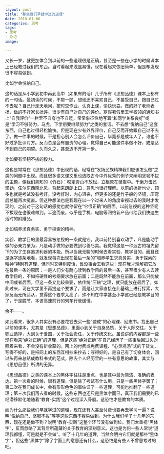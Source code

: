 ```yaml
---
layout: post
title: "那些我们早就学过的道理"
date: 2018-01-06
categories: 思考
tags: 
- 思考
- 杂记
image: 

---
```


又长一岁，就更加体会到以前的一些道理很是正确，甚至是一些在小学的时候课本上已经教过我们的东西。当时看起来浅显易懂，现在看起来依旧简单，但是却发现很不容易做到。

比如学会悦纳自己。

这句话是从小学到初中再到高中（如果有的话）几乎所有《思想品德》课本上都有的一句话。最初读的时候，不屑一顾，想谁还不喜欢自己，不接受自己，跟自己过不去呢？自己行走天地间，按时交作业，认真上课，愉快玩耍。做的好了老师表扬，做的不好家长批评。很少有自己对自己的评价。寒假暑假里去学校领的通知书上“自我评价”一栏里不自夸也不自贬，常常象征性地写着“和同学关系良好”或是“学习不够努力，马虎，下学期要继续努力”之类的套话。不去想“悦纳自己”这套东西，自己也过得轻松愉快。但是现在少有外界评价，自己反而开始跟自己过不去了。做一件事的时候，不是担心别人会怎么评价自己，毕竟都是成年人了，谁也不好过多批评对方。反而总是会有自责的心理，觉得自己可能这件事做不好，或是达不到自己的期望。久而久之，甚至迈不开第一步。

比如要有坚韧不拔的毅力。

这也是常常在《思想品德》中出现的话，经常在“发扬民族精神我们应该怎么做”之类的问题中出现。而且很多语文课文里也选取古今中外优秀的例子来阐明坚韧不拔的主题，像我们熟知的《竹石》：咬定青山不放松，立根原在破岩中。千磨万击还坚劲，任尔东西南北风。背起来朗朗上口，意思也很好理解。以前的挫折也少，顶多也就是考试没有考好。没考好时，内心沮丧，但更多的还是竹子般的坚韧，压弯后总能再次挺直。但这种想法也是我现在以一个过来人的角度审视过去的我时才发现的。之前对于这句话的感觉也就停留在“它很正确”的层面。以前忽视的这种坚韧不拔现在也很难做到。半途而废，似乎是手机、电脑等网络新产品带给我们快速生活时的附赠品。

比如培养求真务实、勇于探索的精神。

实验、教学目的里最容易被忽视的一条就是它。我以前特别喜欢动手，凡是能动手做的必亲力亲为，凡是动手做的必要做到尽善尽美。我觉得这是一种远古的祖先留下的为了生存追求利器的本能。所以当我无聊的时候去看实验、教学目的，而且还是逐字逐条地看，就发现每次出现在最后一条的“培养学生求真务实、勇于探索的精神”特别有道理，但同时又特别废话，谁没事会去看这些！现在我才理解把它放在最后一条的原因：一是人们少有耐心读到教学目的最后一条，甚至很少有人去读教学目的，不如把硬性的考纲要求放在前面；二是既然不能放在前面，那么只能放中间或者后面。但这一条又比较重要，依传统“压轴”之理，就只能放在最后了。如此过来，现在大学里不再提这个要求了，而是让大家直接在此基础上进行探索，大家反而无所适从，觉得这个要求太高了，殊不知在中学甚至小学这已经是教学目的了，于是脱节，本该高速前行的列车行驶缓慢。

余不一一。

如此看来，很多人其实没有必要花钱去买一些“速成”的心理课、励志书。找出自己以前的课本，尤其是《思想品德》，里面小到关于自身品质，关于人际交往，关于职业选择，大到关于爱国，关于社会责任，关于传统文化。虽说讲的内容都是一些现在看来“绝对正确”的道理，但是这些“绝对正确”在自己经历了一些事后回过头对照着来看，不会没有新收获的。网上的付费或免费课程、“心灵鸡汤”式的干货文，写得不好的，是把网上的东西互相抄来抄去；写得好的，是自己有了切身体会，回过头再来总结成教科书式的范式，除去个人经历里的一些有意思的故事，其实与《思想品德》所讲的无异。

《思想品德》之类的课本上的黑体字往往是重点，也是其中最为简洁、准确的表达。第一次看的时候，很有道理，但是除了考试有什么用，只是一些黑体字罢了；第二次在我们成长中，会有形形色色的事佐证了一些道理，可能也推翻了一些道理；第三次我们再去看的时候，这些东西也还只是黑体字而已，真正我们需要的已经潜移默化地随着“教育-实践”这个过程深入骨髓。这恐怕才是教育的本质。

而为什么那些我们早就学过的道理，现在还有人甚至付费也要再去学习一遍？说明“悦纳自己、坚韧不拔”等等这些东西不容易做到。为什么我们学了十几年的东西，现在还是做不到？说明“教育-实践”这整个环节没有做到位。我们太重视“黑体字”，反而忽略了其背后所蕴藏的关于教育的深刻意义。这也是为何一些人常说“道理我都懂，可是就是不会做”。听了十几年的道理，当然会明白它们就是那些“黑体字”，但这些“黑体字”除了字面上的意思还有什么，这恐怕是有些人不曾思考过的吧。

